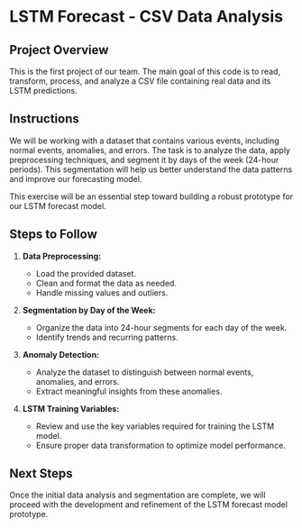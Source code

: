 # LSTM Forecast - CSV Data Analysis

## Project Overview
This is the first project of our team. The main goal of this code is to read, transform, process, and analyze a CSV file containing real data and its LSTM predictions.

## Instructions
We will be working with a dataset that contains various events, including normal events, anomalies, and errors. The task is to analyze the data, apply preprocessing techniques, and segment it by days of the week (24-hour periods). This segmentation will help us better understand the data patterns and improve our forecasting model.

This exercise will be an essential step toward building a robust prototype for our LSTM forecast model.

## Steps to Follow
1. **Data Preprocessing:**
   - Load the provided dataset.
   - Clean and format the data as needed.
   - Handle missing values and outliers.
   
2. **Segmentation by Day of the Week:**
   - Organize the data into 24-hour segments for each day of the week.
   - Identify trends and recurring patterns.

3. **Anomaly Detection:**
   - Analyze the dataset to distinguish between normal events, anomalies, and errors.
   - Extract meaningful insights from these anomalies.

4. **LSTM Training Variables:**
   - Review and use the key variables required for training the LSTM model.
   - Ensure proper data transformation to optimize model performance.

## Next Steps
Once the initial data analysis and segmentation are complete, we will proceed with the development and refinement of the LSTM forecast model prototype.
